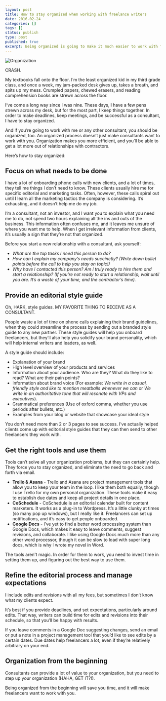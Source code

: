 ```yaml
---
layout: post
title: How to stay organized when working with freelance writers
date: 2016-02-24
categories: []
tags: []
status: publish
type: post
published: true
excerpt: Being organized is going to make it much easier to work with freelancers. It'll save you time, energy, and headaches.
---
```


![Organization]({{site.url}}/assets/organized.jpg)

CRASH.

My textbooks fall onto the floor. I’m the least organized kid in my third grade class, and once a week, my jam-packed desk gives up, takes a breath, and spits up my mess. Crumpled papers, chewed erasers, and reading comprehension books are strewn across the floor. 

I’ve come a long way since I was nine. These days, I have a few pens strewn across my desk, but for the most part, I keep things together. In order to make deadlines, keep meetings, and be successful as a consultant, I have to stay organized.

And if you’re going to work with me or any other consultant, you should be organized, too. An organized process doesn’t just make consultants want to work with you. Organization makes you more efficient, and you’ll be able to get a lot more out of relationships with contractors.

Here’s how to stay organized:

## Focus on what needs to be done
I have a lot of onboarding phone calls with new clients, and a lot of times, they tell me things I don’t need to know. These clients usually hire me for specific editorial and marketing tasks. Often, however, these calls spiral out until I learn all the marketing tactics the company is considering. It’s exhausting, and it doesn’t help me do my job. 

I’m a consultant, not an investor, and I want you to explain what you need me to do, not spend two hours explaining all the ins and outs of the business. This information often confuses me, and it leaves me unsure of where you want me to help. When I get irrelevant information from clients, it’s usually a sign that they’re not that organized.

Before you start a new relationship with a consultant, ask yourself:

* *What are the top tasks I need this person to do?*
* *How can I explain my company’s needs succinctly? (Write down bullet points before the call to help you stay on topic!)*
* *Why have I contacted this person? Am I truly ready to hire them and start a relationship? (If you’re not ready to start a relationship, wait until you are. It’s a waste of your time, and the contractor’s time).*

## Provide an editorial style guide
Oh, HARK, style guides. MY FAVORITE THING TO RECEIVE AS A CONSULTANT.

People waste a lot of time on phone calls explaining their brand guidelines, when they could streamline the process by sending out a branded style guide to any new partner. These style guides will help you onboard freelancers, but they’ll also help you solidify your brand personality, which will help internal writers and leaders, as well.

A style guide should include:

* Explanation of your brand
* High level overview of your products and services
* Information about your audience. Who are they? What do they like to read? What are their pain points?
* Information about brand voice (For example: *We write in a casual, friendly style and like to mention meatballs whenever we can* or *We write in an authoritative tone that will resonate with VPs and executives*).
* Grammatical preferences (Use of oxford comma, whether you use periods after bullets, etc.)
* Examples from your blog or website that showcase your ideal style

You don’t need more than 2 or 3 pages to see success. I’ve actually helped clients come up with editorial style guides that they can then send to other freelancers they work with. 

## Get the right tools and use them
Tools can’t solve all your organization problems, but they can certainly help. They force you to stay organized, and eliminate the need to go back and forth via email. 

* __Trello & Asana__ - Trello and Asana are project management tools that allow you to keep your team in the loop. I like them both equally, though I use Trello for my own personal organization. These tools make it easy to establish due dates and keep all project details in one place. 
* __CoSchedule__ - CoSchedule is an editorial calendar built for content marketers. It works as a plug-in to Wordpress. It’s a little clunky at times (so many pop up windows), but I really like it. Freelancers can set up notifications, and it’s easy to get people onboarded.
* __Google Docs__ - I’ve yet to find a better word processing system than Google Docs, which makes it easy to leave comments, suggest revisions, and collaborate. I like using Google Docs much more than any other word processor, though it can be slow to load with super long docs, which is why I wrote my novel in Word.

The tools aren't magic. In order for them to work, you need to invest time in setting them up, and figuring out the best way to use them.

## Refine the editorial process and manage expectations
I include edits and revisions with all my fees, but sometimes I don’t know what my clients expect. 

It’s best if you provide deadlines, and set expectations, particularly around edits. That way, writers can build time for edits and revisions into their schedule, so that you’ll be happy with results.

If you leave comments in a Google Doc suggesting changes, send an email or put a note in a project management tool that you’d like to see edits by a certain dates. Due dates help freelancers a lot, even if they’re relatively arbitrary on your end.

## Organization from the beginning
Consultants can provide a lot of value to your organization, but you need to step up your organization (HAHA, GET IT?!).

Being organized from the beginning will save you time, and it will make freelancers want to work with you. 


